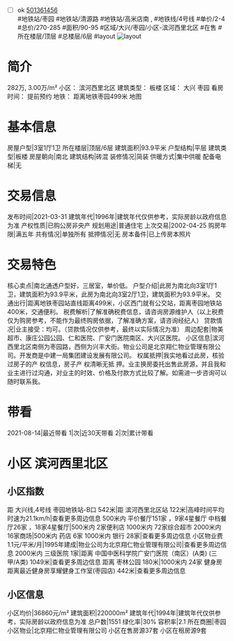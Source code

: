 - [ ] ok [501361456](https://bj.5i5j.com/ershoufang/501361456.html)  
 #地铁站/枣园 #地铁站/清源路 #地铁站/高米店南 ,  #地铁线/4号线
#单价/2-4 #总价/270-285 #面积/90-95   #区域/大兴/枣园/小区-滨河西里北区 #在售 #所在楼层/顶层 #总楼层/6层 #layout 
![layout](http://image2a.5i5j.com/bdir/layout/06aa3682000e41dbbacf4899fcc8c5d4.jpg_P5.jpg) 
# 简介 
 282万,  3.00万/m² 
小区： 滨河西里北区
建筑类型： 板楼
区域： 大兴 枣园
看房时间： 提前预约
地铁： 距离地铁枣园499米 地图
# 基本信息 
 房屋户型|3室1厅1卫
所在楼层|顶层/6层
建筑面积|93.9平米
户型结构|平层
建筑类型|板楼
房屋朝向|南北
建筑结构|砖混
装修情况|简装
供暖方式|集中供暖
配备电梯|无
# 交易信息 
 发布时间|2021-03-31
建筑年代|1996年|建筑年代仅供参考，实际房龄以政府信息为准
产权性质|已购公房非央产
规划用途|普通住宅
上次交易|2002-04-25
购房年限|满五年
共有情况|单独所有
抵押情况|无
房本备件|已上传房本照片
# 交易特色 
 核心卖点|南北通透户型好，三居室，单价低。
户型介绍|此房为南北向3室1厅1卫，建筑面积为93.9平米，此房为南北向3室2厅1卫，建筑面积为93.9平米。
交通出行|距离地铁枣园站直线距离499米，小区西门就有公交站，距离枣园地铁站400米，交通便利。
税费解析|了解准确税费信息，请咨询房源维护人（以上税费仅为购房参考，不能作为最终购房依据，了解准确方案，请咨询经纪人）
贷款情况|业主接受：均可。（贷款情况仅供参考，最终以实际情况为准）
周边配套|物美超市、康庄公园公园、仁和医院、广安门医院南区、大兴区医院。
小区信息|滨河西里北区南侧为枣园路，西侧为兴丰大街。物业公司是北京翔仁物业管理有限公司。开发商是中建一局集团建设发展有限公司。
权属抵押|我实地看过此房，核验过房子的产 权信息，房子产 权清晰无抵 押。业主换房委托出售此房源，并且我和业主进行过沟通，对业主的时效、价格及付款方式比较了解。如需进一步咨询可以随时联系我。
# 带看 
 2021-08-14|最近带看	 1|次|近30天带看	 2|次|累计带看
# 小区 滨河西里北区
## 小区指数 
 距 大兴线,4号线 枣园地铁站-B口 542米|距 滨河西里北区站 122米|高峰时间平均时速为21.1km/h|查看更多周边信息
500米内 平价餐厅151家 ，9家4星餐厅
中档餐厅26家 ，18家4星餐厅|500米内 2家便利店
1000米内 72家综合超市
2000米内 16家商场|500米内 药店 6家
1000米内 银行 28家|查看更多周边信息
小区物业费1.1元/平米/月|1995年建成|物业公司为北京翔仁物业管理有限公司|查看更多周边信息
2000米内 三级医院 1家|距离 中国中医科学院广安门医院（南区）(A类) (三甲/A类) 1049米|查看更多周边信息
距离 枣林公园 180米|1000米内 24家 健身房
距离最近健身房享耀健身工作室(枣园店) 442米|查看更多周边信息
## 小区信息 
 小区均价|36860元/m²
建筑面积|220000m²
建筑年代|1994年|建筑年代仅供参考，实际房龄以政府信息为准
总户数|1551
绿化率|30%
容积率|2.1
所在商圈|枣园
小区物业|北京翔仁物业管理有限公司
小区在售房源37套
小区在租房源9套
